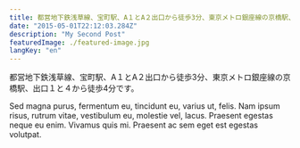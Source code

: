 ```yaml
---
title: 都営地下鉄浅草線、宝町駅、A１とA２出口から徒歩3分、東京メトロ銀座線の京橋駅、出口１と４から徒歩4分です。
date: "2015-05-01T22:12:03.284Z"
description: "My Second Post"
featuredImage: ./featured-image.jpg
langKey: "en"
---
```


都営地下鉄浅草線、宝町駅、A１とA２出口から徒歩3分、東京メトロ銀座線の京橋駅、出口１と４から徒歩4分です。

Sed magna purus, fermentum eu, tincidunt eu, varius ut, felis. Nam ipsum risus, rutrum vitae, vestibulum eu, molestie vel, lacus. Praesent egestas neque eu enim. Vivamus quis mi. Praesent ac sem eget est egestas volutpat.